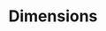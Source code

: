 ---
layout: default
bigquery: https://console.cloud.google.com/bigquery?p=covid-19-dimensions-ai&page=table&d=data&t=publications
contributors: Digital Science, https://www.digital-science.com/
cost: Free for personal, non-commercial use.
description: Dimensions contains more than 100 million publications, ranging from
  articles published in scholarly journals, books and book chapters, to preprints
  and conference proceedings. All publications are contextualized with linked data
  sets, funding, publications, patents, clinical trials, and policy documents. You
  can also view associated categories, funders, institutions, and researcher profiles.
documentation: https://docs.dimensions.ai/bigquery/index.html
last_edit: Mon, 04 Apr 2022 19:04:00 GMT
location: https://www.dimensions.ai/products/free/
maintained_by: Digital Science, https://www.digital-science.com/
schema_fields: '[''funding_jpy'', ''expiration_year'', ''pmcid'', ''research_org_city_names'',
  ''filing_status'', ''legal_events'', ''open_access_categories'', ''funding_currency'',
  ''jurisdiction'', ''journal_lists'', ''conference'', ''funder_countries'', ''active_years'',
  ''altmetrics'', ''expiration_date'', ''organisation_details'', ''original_assignee_orgs'',
  ''pages'', ''resulting_publication_doi'', ''funder_org'', ''address'', ''publication_year'',
  ''interventions'', ''links'', ''citations_count'', ''book_series_title'', ''category_hra'',
  ''open_access_categories_v2'', ''gender'', ''embargo_date'', ''funding_aud'', ''mesh_terms'',
  ''granted_date'', ''date_online'', ''funding_nzd'', ''original_assignee_countries'',
  ''supporting_grant_ids'', ''year'', ''acknowledgements'', ''funding_chf'', ''priority_year'',
  ''associated_publication_doi'', ''abstract'', ''category_hrcs_hc'', ''external_ids'',
  ''funding_amount'', ''research_org_cities'', ''issue'', ''original_abstract'', ''description'',
  ''citation_string'', ''researcher_ids'', ''citations'', ''name'', ''funding_cad'',
  ''repository_url'', ''date_inserted'', ''priority_date'', ''category_icrp_cso'',
  ''id'', ''types'', ''cpc'', ''category_icrp_ct'', ''family_members_ids'', ''phase'',
  ''metrics'', ''repository_id'', ''family_id'', ''mesh_headings'', ''wikipedia_url'',
  ''grant_number'', ''funding_cny'', ''conditions'', ''category_bra'', ''publication_date'',
  ''reference_ids'', ''concepts'', ''funding_eur'', ''editors'', ''family_count'',
  ''publication_ids'', ''category_rcdc'', ''date_modified'', ''granted_year'', ''established'',
  ''ipcr'', ''start_date'', ''application_number'', ''end_date'', ''current_assignee'',
  ''acronyms'', ''category_hrcs_rac'', ''eisbn'', ''pmid'', ''isbn'', ''title'', ''research_org_country_names'',
  ''research_orgs'', ''current_assignee_orgs'', ''proceedings_title'', ''current_assignee_countries'',
  ''type'', ''created_date'', ''registry'', ''associated_publication_pmid'', ''clinical_trial_ids'',
  ''funding_usd'', ''associated_publication_id'', ''funder_org_cities'', ''research_org_state_names'',
  ''aliases'', ''license'', ''doi'', ''filing_date'', ''research_org_countries'',
  ''repository_name'', ''funder_org_state_codes'', ''language'', ''original_assignee'',
  ''date_normal'', ''foa_number'', ''inventor_names'', ''assignee_orgs'', ''research_org_state_codes'',
  ''funder_org_countries'', ''category_uoa'', ''categories'', ''status'', ''email_address'',
  ''volume'', ''category_for'', ''subtitles'', ''investigators'', ''resulting_publication_ids'',
  ''assignee_countries'', ''category_sdg'', ''end_year'', ''original_title'', ''authors'',
  ''date_print'', ''legal_status'', ''start_year'', ''journal'', ''funding_gbp'',
  ''patent_ids'', ''labels'', ''arxiv_id'', ''acronym'', ''funder_org_acronyms'',
  ''parent_id'', ''associated_publication_arxiv_id'', ''linkout'', ''publisher'',
  ''funding_details'', ''date'', ''kind'', ''associated_grant_ids'', ''funder_orgs'',
  ''book_title'', ''brief_title'', ''date_imported_gbq'', ''source_id'', ''filing_year'',
  ''cited_by_ids'', ''relationships'']'
shortname: dimensions
tags:
- scholarly literature
- patents
- funding
- clinical trials
- academic profiles
terms_of_use: 'Use of both the Dimensions COVID-19 dataset and full Dimensions dataset
  are subject to the Dimensions Terms of use: https://www.dimensions.ai/policies-terms-legal '
title: Dimensions
uuid: dcff88bd-fe6b-4fdb-8159-809bf9d7bc1c
---